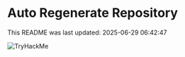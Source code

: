 # Auto Regenerate Repository

This README was last updated: 2025-06-29 06:42:47

 ![TryHackMe](https://tryhackme.com/badge/533634)